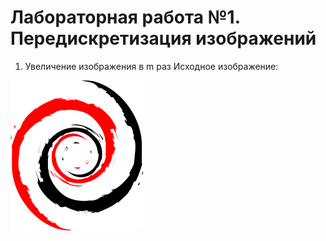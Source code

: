 # Лабораторная работа №1. Передискретизация изображений
1. Увеличение изображения в m раз
Исходное изображение:

![](pictures_src/debian.png)
